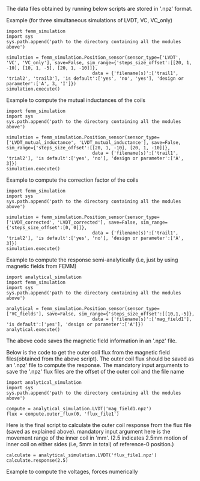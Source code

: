 The data files obtained by running below scripts are stored in '.npz' format.  

Example (for three simultaneous simulations of LVDT, VC, VC_only)

    import femm_simulation
    import sys
    sys.path.append('path to the directory containing all the modules above')

    simulation = femm_simulation.Position_sensor(sensor_type=['LVDT', 'VC', 'VC_only'], save=False, sim_range={'steps_size_offset':[[20, 1, -10], [10, 1, -5], [20, 1, -10]]},
                                    data = {'filename(s)':['trail1', 'trial2', 'trail3'], 'is default':['yes', 'no', 'yes'], 'design or parameter':['A', 3, 'I']})
    simulation.execute() 

Example to compute the mutual inductances of the coils

    import femm_simulation
    import sys
    sys.path.append('path to the directory containing all the modules above')

    simulation = femm_simulation.Position_sensor(sensor_type=['LVDT_mutual_inductance', 'LVDT_mutual_inductance'], save=False, sim_range={'steps_size_offset':[[20, 1, -10], [20, 1, -10]]},
                                    data = {'filename(s)':['trail1', 'trial2'], 'is default':['yes', 'no'], 'design or parameter':['A', 3]})
    simulation.execute()

Example to compute the correction factor of the coils

    import femm_simulation
    import sys
    sys.path.append('path to the directory containing all the modules above')

    simulation = femm_simulation.Position_sensor(sensor_type=['LVDT_corrected', 'LVDT_corrected'], save=False, sim_range={'steps_size_offset':[0, 0]]},
                                    data = {'filename(s)':['trail1', 'trial2'], 'is default':['yes', 'no'], 'design or parameter':['A', 3]})
    simulation.execute()

Example to compute the response semi-analytically (i.e, just by using magnetic fields from FEMM)

    import analytical_simulation
    import femm_simulation
    import sys
    sys.path.append('path to the directory containing all the modules above')

    analytical = femm_simulation.Position_sensor(sensor_type=['VC_fields'], save=False, sim_range={'steps_size_offset':[[10,1,-5]},
                                    data = {'filename(s)':['mag_field1'], 'is default':['yes'], 'design or parameter':['A']})
    analytical.execute()

The above code saves the magnetic field information in an '.npz' file. 

Below is the code to get the outer coil flux from the magnetic field files(obtained from the above script). The outer coil flux should be saved as an '.npz' file to compute the response.
The mandatory input arguments to save the '.npz' flux files are the offset of the outer coil and the file name
    
    import analytical_simulation
    import sys
    sys.path.append('path to the directory containing all the modules above')

    compute = analytical_simulation.LVDT('mag_field1.npz')
    flux = compute.outer_flux(0, 'flux_file1')


Here is the final script to calculate the outer coil response from the flux file (saved as explained above). 
mandatory input argument here is the movement range of the inner coil in 'mm'. (2.5 indicates 2.5mm motion of inner coil on either sides (i.e, 5mm in total) of reference-0 position.)

    calculate = analytical_simulation.LVDT('flux_file1.npz')
    calculate.response(2.5)

    
Example to compute the voltages, forces numerically